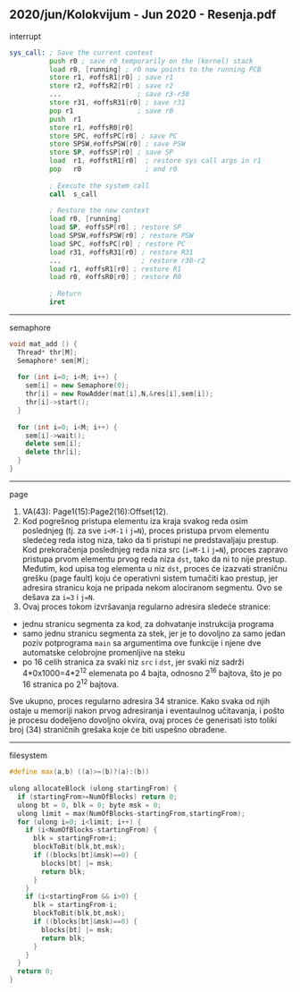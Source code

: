 2020/jun/Kolokvijum - Jun 2020 - Resenja.pdf
--------------------------------------------------------------------------------
interrupt
```asm
sys_call: ; Save the current context 
          push r0 ; save r0 temporarily on the (kernel) stack 
          load r0, [running] ; r0 now points to the running PCB 
          store r1, #offsR1[r0] ; save r1 
          store r2, #offsR2[r0] ; save r2 
          ...                   ; save r3-r30 
          store r31, #offsR31[r0] ; save r31 
          pop r1                ; save r0 
          push  r1 
          store r1, #offsR0[r0] 
          store SPC, #offsPC[r0] ; save PC 
          store SPSW,#offsPSW[r0] ; save PSW 
          store SP, #offsSP[r0] ; save SP 
          load  r1, #offstR1[r0]  ; restore sys call args in r1 
          pop   r0                ; and r0 
          
          ; Execute the system call 
          call  s_call 
          
          ; Restore the new context 
          load r0, [running] 
          load SP, #offsSP[r0] ; restore SP 
          load SPSW,#offsPSW[r0] ; restore PSW 
          load SPC, #offsPC[r0] ; restore PC 
          load r31, #offsR31[r0] ; restore R31 
          ...                    ; restore r30-r2 
          load r1, #offsR1[r0] ; restore R1 
          load r0, #offsR0[r0] ; restore R0 
          
          ; Return 
          iret 
```

--------------------------------------------------------------------------------
semaphore
```cpp
void mat_add () { 
  Thread* thr[M]; 
  Semaphore* sem[M]; 
 
  for (int i=0; i<M; i++) { 
    sem[i] = new Semaphore(0); 
    thr[i] = new RowAdder(mat[i],N,&res[i],sem[i]); 
    thr[i]->start(); 
  } 
 
  for (int i=0; i<M; i++) { 
    sem[i]->wait(); 
    delete sem[i]; 
    delete thr[i]; 
  } 
} 
```
 
--------------------------------------------------------------------------------
page
1. VA(43): Page1(15):Page2(16):Offset(12). 
2. Kod pogrešnog pristupa elementu iza kraja svakog reda osim poslednjeg (tj. za sve `i<M-1` i `j=N`), proces pristupa prvom elementu sledećeg reda istog niza, tako da ti pristupi ne predstavaljaju prestup. Kod prekoračenja poslednjeg reda niza src (`i=M-1` i `j=N`), proces zapravo pristupa prvom elementu prvog reda niza `dst`, tako da ni to nije prestup. Međutim, kod upisa tog elementa u niz `dst`, proces će izazvati straničnu grešku (page fault) koju će operativni sistem tumačiti kao prestup, jer adresira stranicu koja ne pripada nekom alociranom segmentu. Ovo se dešava za `i=3` i `j=N`. 
3. Ovaj proces tokom izvršavanja regularno adresira sledeće stranice: 
  - jednu stranicu segmenta za kod, za dohvatanje instrukcija programa 
  - samo jednu stranicu segmenta za stek, jer je to dovoljno za samo jedan poziv 
    potprograma `main` sa argumentima ove funkcije i njene dve automatske celobrojne 
    promenljive na steku 
  - po 16 celih stranica za svaki niz `src` i `dst`, jer svaki niz sadrži 4\*0x1000=4\*2<sup>12</sup> elemenata po 4 bajta, odnosno 2<sup>16</sup> bajtova, što je po 16 stranica po 2<sup>12</sup> bajtova. 

Sve ukupno, proces regularno adresira 34 stranice. Kako svaka od njih ostaje u memoriji 
nakon prvog adresiranja i eventaulnog učitavanja, i pošto je procesu dodeljeno dovoljno 
okvira, ovaj proces će generisati isto toliki broj (34) straničnih grešaka koje će biti uspešno 
obrađene. 

--------------------------------------------------------------------------------
filesystem
```cpp
#define max(a,b) ((a)>=(b)?(a):(b)) 
 
ulong allocateBlock (ulong startingFrom) { 
  if (startingFrom>=NumOfBlocks) return 0; 
  ulong bt = 0, blk = 0; byte msk = 0; 
  ulong limit = max(NumOfBlocks-startingFrom,startingFrom); 
  for (ulong i=0; i<limit; i++) { 
    if (i<NumOfBlocks-startingFrom) { 
      blk = startingFrom+i; 
      blockToBit(blk,bt,msk); 
      if ((blocks[bt]&msk)==0) { 
        blocks[bt] |= msk; 
        return blk; 
      } 
    } 
    if (i<startingFrom && i>0) { 
      blk = startingFrom-i; 
      blockToBit(blk,bt,msk); 
      if ((blocks[bt]&msk)==0) { 
        blocks[bt] |= msk; 
        return blk; 
      } 
    } 
  } 
  return 0; 
} 
```
